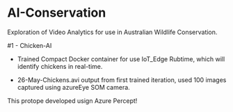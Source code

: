 # AI-Conservation

Exploration of Video Analytics for use in Australian Wildlife Conservation.

#1 - Chicken-AI
- Trained Compact Docker container for use IoT_Edge Rubtime, which will identify chickens in real-time.

- 26-May-Chickens.avi output from first trained iteration, used 100 images captured using azureEye SOM camera.

This protope developed usign Azure Percept!


